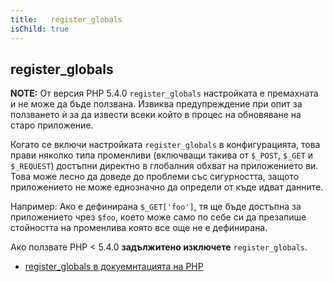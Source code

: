 ```yaml
---
title:   register_globals
isChild: true
---
```


## register_globals

**NOTE:** От версия PHP 5.4.0 `register_globals` настройката е премахната и
не може да бъде ползвана. Извиква предупреждение при опит за ползването ѝ
за да извести всеки който в процес на обновяване на старо приложение.

Когато се включи настройката `register_globals` в конфигурацията, това прави няколко типа променливи (включващи такива от 
`$_POST`, `$_GET` и `$_REQUEST`) достъпни директно в глобалния обхват на приложението ви. Това може лесно да доведе
до проблеми със сигурността, защото приложението не може еднозначно да определи от къде идват данните.

Например: Ако е дефинирана `$_GET['foo']`, тя ще бъде достъпна за приложението чрез `$foo`, което може само по себе си да
презапише стойността на променлива която все още не е дефинирана. 

Ако ползвате PHP < 5.4.0 __задължитено изключете__  `register_globals`.

* [register_globals в докуемнтацията на PHP](http://www.php.net/manual/en/security.globals.php)
